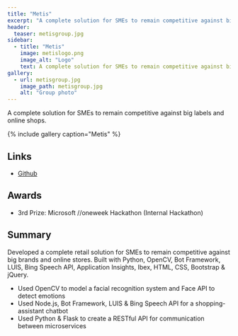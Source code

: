 ```yaml
---
title: "Metis"
excerpt: "A complete solution for SMEs to remain competitive against big labels and online shops."
header:
  teaser: metisgroup.jpg
sidebar:
  - title: "Metis"
    image: metislogo.png
    image_alt: "Logo"
    text: A complete solution for SMEs to remain competitive against big labels and online shops.
gallery:
  - url: metisgroup.jpg
    image_path: metisgroup.jpg
    alt: "Group photo"
---
```


A complete solution for SMEs to remain competitive against big labels and online shops.

{% include gallery caption="Metis" %}

## Links

* [Github](https://github.com/chrisckwong821/Metis)

## Awards

* 3rd Prize: Microsoft //oneweek Hackathon (Internal Hackathon)

## Summary

Developed a complete retail solution for SMEs to remain competitive against big brands and online stores. Built with Python, OpenCV, Bot Framework, LUIS, Bing Speech API, Application Insights, Ibex, HTML, CSS, Bootstrap & jQuery.

* Used OpenCV to model a facial recognition system and Face API to detect emotions
* Used Node.js, Bot Framework, LUIS & Bing Speech API for a shopping-assistant chatbot
* Used Python & Flask to create a RESTful API for communication between microservices
